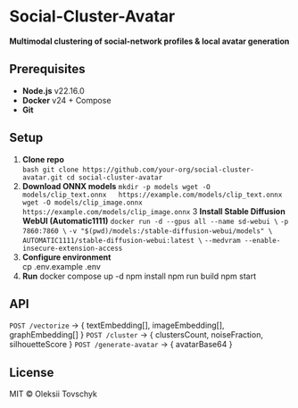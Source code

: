 # Social-Cluster-Avatar

**Multimodal clustering of social-network profiles & local avatar generation**

## Prerequisites

- **Node.js** v22.16.0  
- **Docker** v24 + Compose  
- **Git**

## Setup

1. **Clone repo**  
   `bash
   git clone https://github.com/your-org/social-cluster-avatar.git
   cd social-cluster-avatar`
2. **Download ONNX models**
   `mkdir -p models
   wget -O models/clip_text.onnx   https://example.com/models/clip_text.onnx
   wget -O models/clip_image.onnx  https://example.com/models/clip_image.onnx`
3 **Install Stable Diffusion WebUI (Automatic1111)**
  `docker run -d --gpus all --name sd-webui \`
  `-p 7860:7860 \`
  `-v "$(pwd)/models:/stable-diffusion-webui/models" \`
  `AUTOMATIC1111/stable-diffusion-webui:latest \`
  `--medvram --enable-insecure-extension-access`
4. **Configure environment**  
    cp .env.example .env
5. **Run**
    docker compose up -d
    npm install
    npm run build
    npm start


## API

`POST /vectorize`       → { textEmbedding[], imageEmbedding[], graphEmbedding[] }
`POST /cluster`         → { clustersCount, noiseFraction, silhouetteScore }
`POST /generate-avatar` → { avatarBase64 }

## License
MIT © Oleksii Tovschyk
